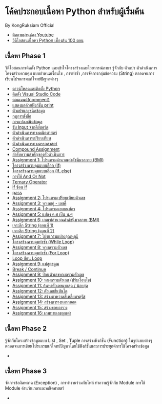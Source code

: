 # โค้ดประกอบเนื้อหา Python สำหรับผู้เริ่มต้น

By KongRuksiam Official
- [ติดตามผ่านช่อง Youtube](https://www.youtube.com/channel/UCQ1r_4x-P-fETLIU4pqf98w)
- [วิดีโอสอนเนื้อหา Python เบื้องต้น 100 ตอน](https://www.youtube.com/playlist?list=PLltVQYLz1BMBwqJysYnoEKWXUvqusJpgN)

## เนื้อหา Phase 1

วิดีโอสอนการติดตั้ง Python และเข้าใจโครงสร้างและไวยากรณ์ภาษา รู้จักกับ ตัวแปร ตัวดำเนินการ
โครงสร้างควบคุม แบบกำหนดเงื่อนไข  , การทำซ้ำ ,การจัดการกลุ่มข้อความ (String) 
ตลอดจนการเขียนโปรแกรมแก้โจทย์ปัญหาต่างๆ  

- [ดาวน์โหลดและติดตั้ง Python](https://www.youtube.com/watch?v=h85EQnOryg8&list=PLltVQYLz1BMBwqJysYnoEKWXUvqusJpgN&index=4)
- [ติดตั้ง Visual Studio Code](https://www.youtube.com/watch?v=Mh3e4uqEvu8&list=PLltVQYLz1BMBwqJysYnoEKWXUvqusJpgN&index=5)
- [คอมเมนต์(comment)](https://www.youtube.com/watch?v=gfoQ2-qJY3M&list=PLltVQYLz1BMBwqJysYnoEKWXUvqusJpgN&index=6&t=344s)
- [แสดงผลด้วยฟังก์ชั่น print](https://www.youtube.com/watch?v=jd32IrtlXzM&list=PLltVQYLz1BMBwqJysYnoEKWXUvqusJpgN&index=7)
- [ตัวแปรและชนิดข้อมูล](https://www.youtube.com/watch?v=K_zZ-F-KrU4&list=PLltVQYLz1BMBwqJysYnoEKWXUvqusJpgN&index=8)
- [กฎการตั้งชื่อ](https://www.youtube.com/watch?v=6-c-1Cns4yE&list=PLltVQYLz1BMBwqJysYnoEKWXUvqusJpgN&index=9)
- [การแปลงชนิดข้อมูล](https://www.youtube.com/watch?v=zGOMrqsGi2k&list=PLltVQYLz1BMBwqJysYnoEKWXUvqusJpgN&index=10)
- [รับ Input จากคีย์บอร์ด](https://www.youtube.com/watch?v=fItrz3Db9Ac&list=PLltVQYLz1BMBwqJysYnoEKWXUvqusJpgN&index=11)
- [ตัวดำเนินการทางคณิตศาสตร์](https://www.youtube.com/watch?v=8dpa700-6z4&list=PLltVQYLz1BMBwqJysYnoEKWXUvqusJpgN&index=12)
- [ตัวดำเนินการเปรียบเทียบ](https://www.youtube.com/watch?v=KPTcL8Rqq18&list=PLltVQYLz1BMBwqJysYnoEKWXUvqusJpgN&index=13)
- [ตัวดำเนินการทางตรรกศาสตร์](https://www.youtube.com/watch?v=Uo52Fm70meg&list=PLltVQYLz1BMBwqJysYnoEKWXUvqusJpgN&index=14)
- [Compound Assignment](https://www.youtube.com/watch?v=4Y8L077ZapA&list=PLltVQYLz1BMBwqJysYnoEKWXUvqusJpgN&index=15)
- [ลำดับความสำคัญของตัวดำเนินการ](https://www.youtube.com/watch?v=UOTVnVJULyM&list=PLltVQYLz1BMBwqJysYnoEKWXUvqusJpgN&index=16)
- [Assignment 1: โปรแกรมคำนวณค่าดัชนีมวลกาย (BMI)](https://www.youtube.com/watch?v=agz0hgFOdrQ&list=PLltVQYLz1BMBwqJysYnoEKWXUvqusJpgN&index=17)
- [โครงสร้างควบคุมแบบเลือก (if)](https://www.youtube.com/watch?v=4coLn5GxK5w&list=PLltVQYLz1BMBwqJysYnoEKWXUvqusJpgN&index=18)
- [โครงสร้างควบคุมแบบเลือก (if..else)](https://www.youtube.com/watch?v=5SGeSWb6FKo&list=PLltVQYLz1BMBwqJysYnoEKWXUvqusJpgN&index=19)
- [การใช้ And Or Not](https://www.youtube.com/watch?v=xgbMC9r4OZs&list=PLltVQYLz1BMBwqJysYnoEKWXUvqusJpgN&index=20)
- [Ternary Operator](https://www.youtube.com/watch?v=gdCAICEw-0A&list=PLltVQYLz1BMBwqJysYnoEKWXUvqusJpgN&index=21)
- [if ซ้อน if](https://www.youtube.com/watch?v=uVzz-G-0KGI&list=PLltVQYLz1BMBwqJysYnoEKWXUvqusJpgN&index=22)
- [pass](https://www.youtube.com/watch?v=v3nw3buA59k&list=PLltVQYLz1BMBwqJysYnoEKWXUvqusJpgN&index=23)
- [Assignment 2: โปรแกรมเปรียบเทียบตัวเลข ](https://www.youtube.com/watch?v=TFY0DIqtPFQ&list=PLltVQYLz1BMBwqJysYnoEKWXUvqusJpgN&index=24)
- [Assignment 3: หาเลขคู่ - เลขคี่](https://www.youtube.com/watch?v=sDnhT5GMFZo&list=PLltVQYLz1BMBwqJysYnoEKWXUvqusJpgN&index=25)
- [Assignment 4: โปรแกรมแยกธนบัตร](https://www.youtube.com/watch?v=Q_zDNeMODYE&list=PLltVQYLz1BMBwqJysYnoEKWXUvqusJpgN&index=26)
- [Assignment 5: แปลง ค.ศ เป็น พ.ศ](https://www.youtube.com/watch?v=6NYk4-SeUeI&list=PLltVQYLz1BMBwqJysYnoEKWXUvqusJpgN&index=27)
- [Assignment 6: เกณฑ์คำนวณค่าดัชนีมวลกาย (BMI)](https://www.youtube.com/watch?v=fzyb-mgs_NI&list=PLltVQYLz1BMBwqJysYnoEKWXUvqusJpgN&index=28)
- [เจาะลึก String (ตอนที่ 1)](https://www.youtube.com/watch?v=CfNDYB7Uqok&list=PLltVQYLz1BMBwqJysYnoEKWXUvqusJpgN&index=29)
- [เจาะลึก String (ตอนที่ 2)](https://www.youtube.com/watch?v=AWRWUYGDZEM&list=PLltVQYLz1BMBwqJysYnoEKWXUvqusJpgN&index=30)
- [Assignment 7: โปรแกรมแปลงอุณหภูมิ](https://www.youtube.com/watch?v=Lz-Q0kryP10&list=PLltVQYLz1BMBwqJysYnoEKWXUvqusJpgN&index=31)
- [ โครงสร้างควบคุมทำซ้ำ (While Loop)](https://www.youtube.com/watch?v=1Pcaax5xuCQ&list=PLltVQYLz1BMBwqJysYnoEKWXUvqusJpgN&index=32)
- [Assignment 8: หาผลรวมตัวเลข](https://www.youtube.com/watch?v=-S33yH6DmHY&list=PLltVQYLz1BMBwqJysYnoEKWXUvqusJpgN&index=33)
- [ โครงสร้างควบคุมทำซ้ำ (For Loop)](https://www.youtube.com/watch?v=Y-FxcYb_5zo&list=PLltVQYLz1BMBwqJysYnoEKWXUvqusJpgN&index=34)
- [Loop ซ้อน Loop](https://www.youtube.com/watch?v=bffyc-CATi4&list=PLltVQYLz1BMBwqJysYnoEKWXUvqusJpgN&index=35)
- [Assignment 9: แม่สูตรคูณ](https://www.youtube.com/watch?v=My0D3pSZEUs&list=PLltVQYLz1BMBwqJysYnoEKWXUvqusJpgN&index=36)
- [Break / Continue](https://www.youtube.com/watch?v=iDHGIocFsgs&list=PLltVQYLz1BMBwqJysYnoEKWXUvqusJpgN&index=37)
- [Assignment 9: ป้อนตัวเลขหาผลรวมตัวเลข](https://www.youtube.com/watch?v=-dMMYz5mZAg&list=PLltVQYLz1BMBwqJysYnoEKWXUvqusJpgN&index=38)
- [Assignment 10: หาผลรวมตัวเลข (ปรับเงื่อนไข)](https://www.youtube.com/watch?v=AwV7aOr2Rbw&list=PLltVQYLz1BMBwqJysYnoEKWXUvqusJpgN&index=39)
- [Assignment 11: ค้นหาตัวเลขมากสุด / น้อยสุด](https://www.youtube.com/watch?v=NLF8Gz8NgiM&list=PLltVQYLz1BMBwqJysYnoEKWXUvqusJpgN&index=40)
- [Assignment 12: ตัวเลขขั้นบันได](https://www.youtube.com/watch?v=nXSuLxi1S3Q&list=PLltVQYLz1BMBwqJysYnoEKWXUvqusJpgN&index=41)
- [Assignment 13: สร้างภาพวาดสี่เหลี่ยมจตุรัส](https://www.youtube.com/watch?v=T0Jdd9MpbRU&list=PLltVQYLz1BMBwqJysYnoEKWXUvqusJpgN&index=42)
- [Assignment 14: สร้างตารางหมากฮอต](https://www.youtube.com/watch?v=sesZ2UzUrj8&list=PLltVQYLz1BMBwqJysYnoEKWXUvqusJpgN&index=43)
- [Assignment 15: สร้างขอบตาราง](https://www.youtube.com/watch?v=l1RH5hNxSD4&list=PLltVQYLz1BMBwqJysYnoEKWXUvqusJpgN&index=44)
- [Assignment 16: เกมทายเลขลูกเต๋า](https://www.youtube.com/watch?v=jDlyK1v7N5M&list=PLltVQYLz1BMBwqJysYnoEKWXUvqusJpgN&index=45)


## เนื้อหา Phase 2
รู้จักกับโครงสร้างข้อมูลแบบ List , Set , Tuple การสร้างฟังก์ชั่น (Function)
ในรูปแบบต่างๆ ตลอดจนการเขียนโปรแกรมแก้โจทย์ปัญหาโดยใช้ฟังก์ชั่นและการประยุกต์การใช้โครงสร้างข้อมูล

- []()


## เนื้อหา Phase 3
จัดการข้อผิดพลาด (Exception) , การทำงานร่วมกับไฟล์
ทำความรู้จักกับ Module การใช้ Module ด้านวันเวลาและคณิตศาสตร์

- []()
